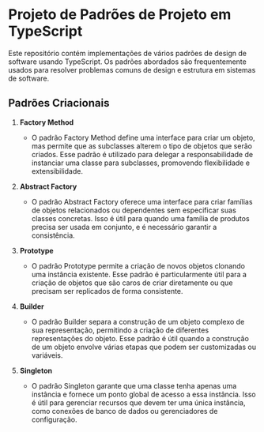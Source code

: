 # Projeto de Padrões de Projeto em TypeScript

Este repositório contém implementações de vários padrões de design de software usando TypeScript. Os padrões abordados são frequentemente usados para resolver problemas comuns de design e estrutura em sistemas de software.

## Padrões Criacionais

1. **Factory Method**
   - O padrão Factory Method define uma interface para criar um objeto, mas permite que as subclasses alterem o tipo de objetos que serão criados. Esse padrão é utilizado para delegar a responsabilidade de instanciar uma classe para subclasses, promovendo flexibilidade e extensibilidade.

2. **Abstract Factory**
   - O padrão Abstract Factory oferece uma interface para criar famílias de objetos relacionados ou dependentes sem especificar suas classes concretas. Isso é útil para quando uma família de produtos precisa ser usada em conjunto, e é necessário garantir a consistência.

3. **Prototype**
   - O padrão Prototype permite a criação de novos objetos clonando uma instância existente. Esse padrão é particularmente útil para a criação de objetos que são caros de criar diretamente ou que precisam ser replicados de forma consistente.

4. **Builder**
   - O padrão Builder separa a construção de um objeto complexo de sua representação, permitindo a criação de diferentes representações do objeto. Esse padrão é útil quando a construção de um objeto envolve várias etapas que podem ser customizadas ou variáveis.

5. **Singleton**
   - O padrão Singleton garante que uma classe tenha apenas uma instância e fornece um ponto global de acesso a essa instância. Isso é útil para gerenciar recursos que devem ter uma única instância, como conexões de banco de dados ou gerenciadores de configuração.
